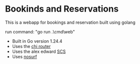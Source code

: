 # Bookinds and Reservations 

This is a webapp for bookings and reservation built using golang

run command: "go run .\cmd\web"

- Built in Go version 1.24.4
- Uses the [chi router](https://github.com/go-chi/chi)
- Uses the alex edward [SCS](https://github.com/alexedwards/scs) 
- Uses [nosurf](https://github.com/justinas/nosurf)
